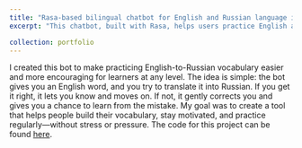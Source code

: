 ```yaml
---
title: "Rasa-based bilingual chatbot for English and Russian language interaction"
excerpt: "This chatbot, built with Rasa, helps users practice English and Russian by guiding them to build correct sentences and improve their understanding of word order in both languages. <br/><img src='/images/laptop.png' style='width: 300px; height: auto; display: block; margin-left: auto; margin-right: auto; margin-top: 20px;'>"

collection: portfolio
---
```


I created this bot to make practicing English-to-Russian vocabulary easier and more encouraging for learners at any level. The idea is simple: the bot gives you an English word, and you try to translate it into Russian. If you get it right, it lets you know and moves on. If not, it gently corrects you and gives you a chance to learn from the mistake. My goal was to create a tool that helps people build their vocabulary, stay motivated, and practice regularly—without stress or pressure.
The code for this project can be found [here](https://github.com/thecognicode/Rasa-EN-RU-chatbot).
